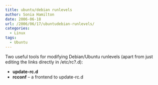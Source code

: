 ```yaml
---
title: ubuntu/debian runlevels
author: Sonia Hamilton
date: 2006-06-18
url: /2006/06/17/ubuntudebian-runlevels/
categories:
  - Linux
tags:
  - Ubuntu
---
```

Two useful tools for modifying Debian/Ubuntu runlevels (apart from just editing the links directly in /etc/rc?.d):
<!--more-->

  * **update-rc.d**
  * **rcconf** &#8211; a frontend to update-rc.d
